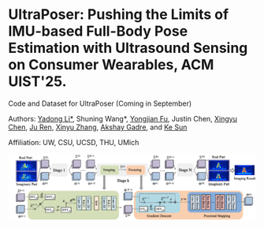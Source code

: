 # UltraPoser: Pushing the Limits of IMU-based Full-Body Pose Estimation with Ultrasound Sensing on Consumer Wearables, ACM UIST'25.
Code and Dataset for UltraPoser (Coming in September)

Authors: [Yadong Li*](https://yadongli.com/), Shuning Wang*, [Yongjian Fu](https://fuyongjian.github.io/), Justin Chen, [Xingyu Chen](https://xingyuchen.me/), [Ju Ren](https://juren1987.github.io/), [Xinyu Zhang](https://xyzhang.ucsd.edu/), [Akshay Gadre](https://people.ece.uw.edu/gadre_akshay/index.html), and [Ke Sun](https://samsonsjarkal.github.io/KeSun/)

Affiliation: UW, CSU, UCSD, THU, UMich
  
<div align=center>
    <img src="https://github.com/leeyadong/IFNet/blob/f9cfb7666bbdcf027150f05866e8c71b869427aa/figures/method_tmc.jpg" alt="method" width="900" />
</div>
